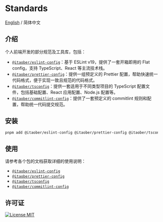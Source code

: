 # Standards

[English](./README.md) / 简体中文

## 介绍

个人前端开发的部分规范及工具库，包括：

- [`@itaober/eslint-config`](./packages/eslint-config/README_CN.md)：基于 ESLint v19，提供了一套开箱即用的 Flat config，支持 TypeScript、React 等主流技术栈。
- [`@itaober/prettier-config`](./packages/prettier-config/README_CN.md)：提供一组预定义的 Prettier 配置，帮助快速统一代码格式，便于实现一致且规范的代码格式。
- [`@itaober/tsconfig`](./packages/tsconfig/README_CN.md)：提供一套适用于不同类型项目的 TypeScript 配置文件，包括基础配置、React 应用配置、Node.js 配置等。
- [`@itaober/commitlint-config`](./packages/commitlint-config/README_CN.md)：提供了一套预定义的 commitlint 规则和配置，帮助统一代码提交规范。

## 安装

```bash
pnpm add @itaober/eslint-config @itaober/prettier-config @itaober/tsconfig @itaober/commitlint-config -D
```

## 使用

请参考各个包的文档获取详细的使用说明：

- [`@itaober/eslint-config`](./packages/eslint-config/README_CN.md)
- [`@itaober/prettier-config`](./packages/prettier-config/README_CN.md)
- [`@itaober/tsconfig`](./packages/tsconfig/README_CN.md)
- [`@itaober/commitlint-config`](./packages/commitlint-config/README_CN.md)

## 许可证

[![License MIT](https://img.shields.io/badge/License-MIT-yellow)](./LICENSE)
